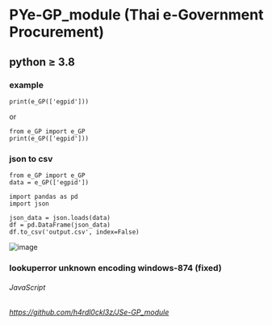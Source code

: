# PYe-GP_module (Thai e-Government Procurement)
## python ≥ 3.8
### example
```
print(e_GP(['egpid']))
```
or
```
from e_GP import e_GP
print(e_GP(['egpid']))
```
### json to csv
```
from e_GP import e_GP
data = e_GP(['egpid'])

import pandas as pd
import json

json_data = json.loads(data)
df = pd.DataFrame(json_data)
df.to_csv('output.csv', index=False)
```

![image](https://github.com/user-attachments/assets/3b9da0b8-515e-4613-8bac-c37057c16d7c)



### lookuperror unknown encoding windows-874 (fixed)

###### JavaScript
###### https://github.com/h4rdl0ckl3z/JSe-GP_module
